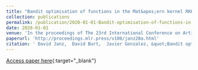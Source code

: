 ```yaml
---
title: "Bandit optimisation of functions in the Mat&apos;ern kernel RKHS"
collection: publications
permalink: /publication/2020-01-01-Bandit-optimisation-of-functions-in-the-Matern-kernel-RKHS
date: 2020-01-01
venue: 'In the proceedings of The 23rd International Conference on Artificial Intelligence and Statistics, AISTATS 2020, 26-28 August 2020, Online [Palermo, Sicily, Italy]'
paperurl: 'http://proceedings.mlr.press/v108/janz20a.html'
citation: ' David Janz,  David Burt,  Javier Gonzalez, &quot;Bandit optimisation of functions in the Mat&amp;apos;ern kernel RKHS.&quot; In the proceedings of The 23rd International Conference on Artificial Intelligence and Statistics, AISTATS 2020, 26-28 August 2020, Online [Palermo, Sicily, Italy], 2020.'
---
```

[Access paper here](http://proceedings.mlr.press/v108/janz20a.html){:target="_blank"}
